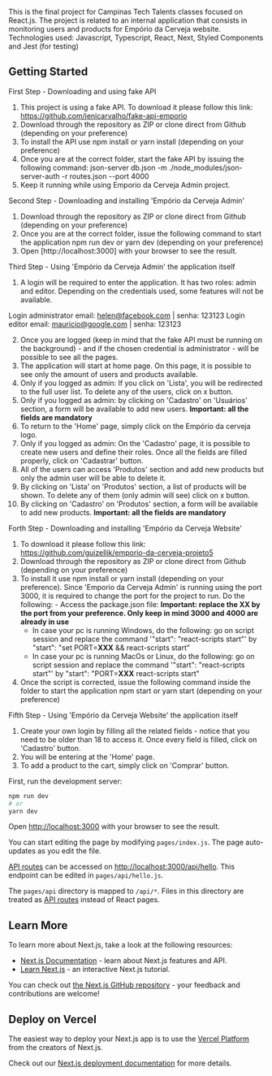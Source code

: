 This is the final project for Campinas Tech Talents classes focused on React.js. The project is related to an internal application that consists in monitoring users and products for Empório da Cerveja website.
Technologies used: Javascript, Typescript, React, Next, Styled Components and Jest (for testing)

## Getting Started

First Step - Downloading and using fake API
  1. This project is using a fake API. To download it please follow this link: https://github.com/jenicarvalho/fake-api-emporio
  2. Download through the repository as ZIP or clone direct from Github (depending on your preference)
  3. To install the API use npm install or yarn install (depending on your preference)
  4. Once you are at the correct folder, start the fake API by issuing the following command: json-server db.json -m ./node_modules/json-server-auth -r routes.json --port 4000
  5. Keep it running while using Emporio da Cerveja Admin project.

Second Step - Downloading and installing 'Empório da Cerveja Admin'
  1. Download through the repository as ZIP or clone direct from Github (depending on your preference)
  2. Once you are at the correct folder, issue the following command to start the application npm run dev or yarn dev (depending on your preference)
  3. Open [http://localhost:3000] with your browser to see the result.

Third Step - Using 'Empório da Cerveja Admin' the application itself
  1. A login will be required to enter the application. It has two roles: admin and editor. Depending on the credentials used, some features will not be available.

  Login administrator
  email: helen@facebook.com | senha: 123123
  Login editor
  email: mauricio@google.com | senha: 123123

  2. Once you are logged (keep in mind that the fake API must be running on the background) - and if the chosen credential is administrator - will be possible to see all the pages.
  3. The application will start at home page. On this page, it is possible to see only the amount of users and products available.
  4. Only if you logged as admin: If you click on 'Lista', you will be redirected to the full user list. To delete any of the users, click on x button.
  5. Only if you logged as admin: by clicking on 'Cadastro' on 'Usuários' section, a form will be available to add new users. **Important: all the fields are mandatory**
  6. To return to the 'Home' page, simply click on the Empório da cerveja logo.
  7. Only if you logged as admin: On the 'Cadastro' page, it is possible to create new users and define their roles. Once all the fields are filled properly, click on 'Cadastrar' button.
  8. All of the users can access 'Produtos' section and add new products but only the admin user will be able to delete it.
  9. By clicking on 'Lista' on 'Produtos' section, a list of products will be shown. To delete any of them (only admin will see) click on x button.
  10. By clicking on 'Cadastro' on 'Produtos' section, a form will be available to add new products. **Important: all the fields are mandatory**

Forth Step - Downloading and installing 'Empório da Cerveja Website'
  1. To download it please follow this link: https://github.com/guizellik/emporio-da-cerveja-projeto5
  2. Download through the repository as ZIP or clone direct from Github (depending on your preference)
  3. To install it use npm install or yarn install (depending on your preference). Since 'Emporio da Cerveja Admin' is running using the port 3000, it is required to change the port for the project to run. Do the following:
    - Access the package.json file:
    **Important: replace the **XX** by the port from your preference. Only keep in mind 3000 and 4000 are already in use**
      - In case your pc is running Windows, do the following: go on script session and replace the command '"start": "react-scripts start"' by "start": "set PORT=**XXX** && react-scripts start"
      - In case your pc is running MacOs or Linux, do the following: go on script session and replace the command '"start": "react-scripts start"' by "start": "PORT=**XXX** react-scripts start"
  4. Once the script is corrected, issue the following command inside the folder to start the application npm start or yarn start (depending on your preference)

Fifth Step - Using 'Empório da Cerveja Website' the application itself
  1. Create your own login by filling all the related fields - notice that you need to be older than 18 to access it. Once every field is filled, click on 'Cadastro' button.
  2. You will be entering at the 'Home' page.
  3. To add a product to the cart, simply click on 'Comprar' button.









First, run the development server:

```bash
npm run dev
# or
yarn dev
```

Open [http://localhost:3000](http://localhost:3000) with your browser to see the result.

You can start editing the page by modifying `pages/index.js`. The page auto-updates as you edit the file.

[API routes](https://nextjs.org/docs/api-routes/introduction) can be accessed on [http://localhost:3000/api/hello](http://localhost:3000/api/hello). This endpoint can be edited in `pages/api/hello.js`.

The `pages/api` directory is mapped to `/api/*`. Files in this directory are treated as [API routes](https://nextjs.org/docs/api-routes/introduction) instead of React pages.

## Learn More

To learn more about Next.js, take a look at the following resources:

- [Next.js Documentation](https://nextjs.org/docs) - learn about Next.js features and API.
- [Learn Next.js](https://nextjs.org/learn) - an interactive Next.js tutorial.

You can check out [the Next.js GitHub repository](https://github.com/vercel/next.js/) - your feedback and contributions are welcome!

## Deploy on Vercel

The easiest way to deploy your Next.js app is to use the [Vercel Platform](https://vercel.com/new?utm_medium=default-template&filter=next.js&utm_source=create-next-app&utm_campaign=create-next-app-readme) from the creators of Next.js.

Check out our [Next.js deployment documentation](https://nextjs.org/docs/deployment) for more details.
